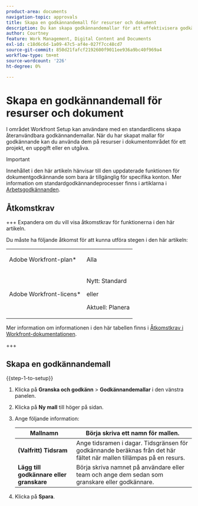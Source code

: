 ```yaml
---
product-area: documents
navigation-topic: approvals
title: Skapa en godkännandemall för resurser och dokument
description: Du kan skapa godkännandemallar för att effektivisera godkännandeprocessen.
author: Courtney
feature: Work Management, Digital Content and Documents
exl-id: c18d6c6d-1a09-47c5-af4e-027f7cc48cd7
source-git-commit: 850d21fafcf2192600f9011ee936a9bc40f969a4
workflow-type: tm+mt
source-wordcount: '226'
ht-degree: 0%

---
```


# Skapa en godkännandemall för resurser och dokument

I området Workfront Setup kan användare med en standardlicens skapa återanvändbara godkännandemallar. När du har skapat mallar för godkännande kan du använda dem på resurser i dokumentområdet för ett projekt, en uppgift eller en utgåva.

>[!IMPORTANT]
>
>Innehållet i den här artikeln hänvisar till den uppdaterade funktionen för dokumentgodkännande som bara är tillgänglig för specifika konton. Mer information om standardgodkännandeprocesser finns i artiklarna i [Arbetsgodkännanden](/help/quicksilver/review-and-approve-work/manage-approvals/manage-approvals.md).

## Åtkomstkrav

+++ Expandera om du vill visa åtkomstkrav för funktionerna i den här artikeln.

Du måste ha följande åtkomst för att kunna utföra stegen i den här artikeln:

<table style="table-layout:auto"> 
 <col> 
 <col> 
 <tbody> 
  <tr> 
   <td role="rowheader">Adobe Workfront-plan*</td> 
   <td> <p>Alla</p> </td> 
  </tr> 
  <tr> 
   <td role="rowheader">Adobe Workfront-licens*</td> 
   <td> <p>Nytt: Standard</p> 
   <p>eller</p>
   <p>Aktuell: Planera</p>
   </td> 
  </tr> 
 </tbody> 
</table>

Mer information om informationen i den här tabellen finns i [Åtkomstkrav i Workfront-dokumentationen](/help/quicksilver/administration-and-setup/add-users/access-levels-and-object-permissions/access-level-requirements-in-documentation.md).

+++

## Skapa en godkännandemall

{{step-1-to-setup}}

1. Klicka på **Granska och godkänn** > **Godkännandemallar** i den vänstra panelen.
1. Klicka på **Ny mall** till höger på sidan.
1. Ange följande information:

   | Mallnamn | Börja skriva ett namn för mallen. |
   |----------------------------|---|
   | **(Valfritt) Tidsram** | Ange tidsramen i dagar. Tidsgränsen för godkännande beräknas från det här fältet när mallen tillämpas på en resurs. |
   | **Lägg till godkännare eller granskare** | Börja skriva namnet på användare eller team och ange dem sedan som granskare eller godkännare. |
1. Klicka på **Spara**.






<!-- Once a template is created, it can be applied to assets sent from Frame.io to begin the formal review and approval process in Workfront.
![](assets/assign-template.png)-->
